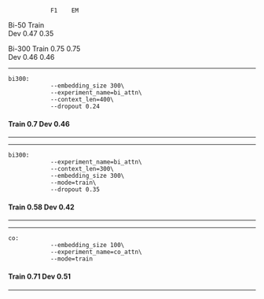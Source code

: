                 F1    EM
Bi-50   Train  
        Dev    0.47  0.35

Bi-300  Train  0.75  0.75  
        Dev    0.46  0.46

---------------------------------
```
bi300:
			--embedding_size 300\
			--experiment_name=bi_attn\
			--context_len=400\
			--dropout 0.24
```
#### Train 0.7 Dev 0.46
---------------------------------

---------------------------------
```
bi300:
			--experiment_name=bi_attn\
			--context_len=300\
			--embedding_size 300\
			--mode=train\
			--dropout 0.35
```
#### Train 0.58 Dev 0.42
---------------------------------


---------------------------------
```
co:
			--embedding_size 100\
			--experiment_name=co_attn\
			--mode=train
```
#### Train 0.71 Dev 0.51
---------------------------------

